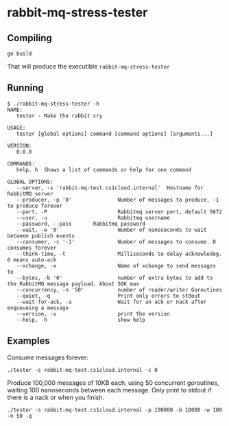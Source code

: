 rabbit-mq-stress-tester
=======================


Compiling
---------

    go build

That will produce the executible `rabbit-mq-stress-tester`

Running
-------

    $ ./rabbit-mq-stress-tester -h
	NAME:
	   tester - Make the rabbit cry

	USAGE:
	   tester [global options] command [command options] [arguments...]

	VERSION:
	   0.0.0

	COMMANDS:
	   help, h	Shows a list of commands or help for one command

	GLOBAL OPTIONS:
	   --server, -s 'rabbit-mq-test.cs1cloud.internal'	Hostname for RabbitMQ server
	   --producer, -p '0'				Number of messages to produce, -1 to produce forever
	   --port, -P 						Rabbitmq server port, default 5672
	   --user, -u 						Rabbitmq username
	   --password, --pass 		Rabbitmq password
	   --wait, -w '0'					Number of nanoseconds to wait between publish events
	   --consumer, -c '-1'				Number of messages to consume. 0 consumes forever
	   --think-time, -t                 Milliseconds to delay acknowledeg. 0 means auto-ack
	   --xchange, -x                    Name of xchange to send messages to
	   --bytes, -b '0'					number of extra bytes to add to the RabbitMQ message payload. About 50K max
	   --concurrency, -n '50'			number of reader/writer Goroutines
	   --quiet, -q						Print only errors to stdout
	   --wait-for-ack, -a				Wait for an ack or nack after enqueueing a message
	   --version, -v					print the version
	   --help, -h						show help

Examples
--------


Consume messages forever:

	./tester -s rabbit-mq-test.cs1cloud.internal -c 0


Produce 100,000 messages of 10KB each, using 50 concurrent goroutines, waiting 100 nanoseconds between each message. Only print to stdout if there is a nack or when you finish.

	./tester -s rabbit-mq-test.cs1cloud.internal -p 100000 -b 10000 -w 100 -n 50 -q